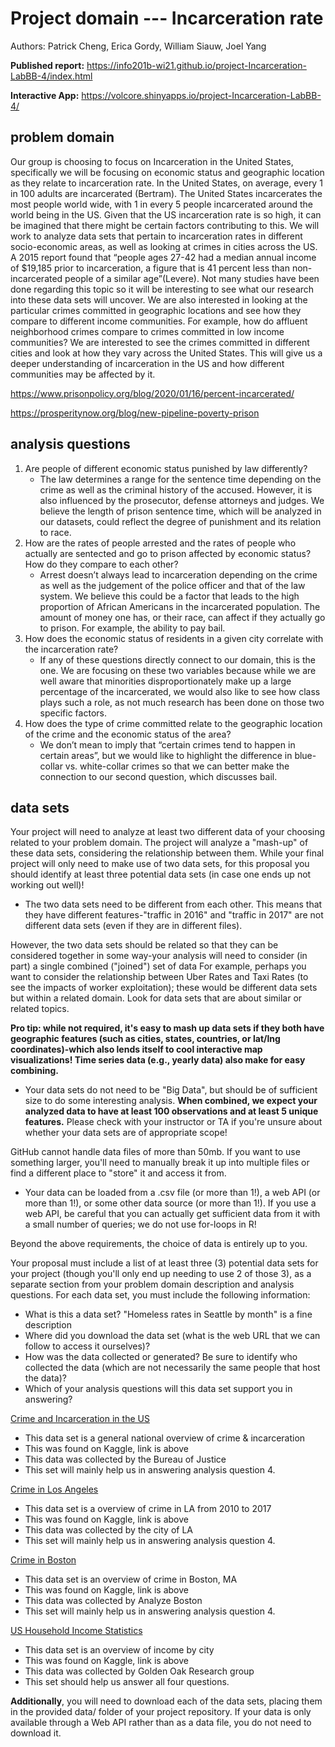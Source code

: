 # Project domain  --- Incarceration rate
Authors: Patrick Cheng, Erica Gordy, William Siauw, Joel Yang

**Published report:** https://info201b-wi21.github.io/project-Incarceration-LabBB-4/index.html

**Interactive App:**
https://volcore.shinyapps.io/project-Incarceration-LabBB-4/

## problem domain
 Our group is choosing to focus on Incarceration in the United States, specifically we will be focusing on economic status and geographic location as they relate to incarceration rate. In the United States, on average, every 1 in 100 adults are incarcerated (Bertram). The United States incarcerates the most people world wide, with 1 in every 5 people incarcerated around the world being in the US. Given that the US incarceration rate is so high, it can be imagined that there might be certain factors contributing to this.
	We will work to analyze data sets that pertain to incarceration rates in different socio-economic areas, as well as looking at crimes in cities across the US. A 2015 report found that “people ages 27-42 had a median annual income of $19,185 prior to incarceration, a figure that is 41 percent less than non-incarcerated people of a similar age”(Levere). Not many studies have been done regarding this topic so it will be interesting to see what our research into these data sets will uncover. We are also interested in looking at the particular crimes committed in geographic locations and see how they compare to different income communities. For example, how do affluent neighborhood crimes compare to crimes committed in low income communities? We are interested to see the crimes committed in different cities and look at how they vary across the United States. This will give us a deeper understanding of incarceration in the US and how different communities may be affected by it.

https://www.prisonpolicy.org/blog/2020/01/16/percent-incarcerated/

https://prosperitynow.org/blog/new-pipeline-poverty-prison

## analysis questions
1. Are people of different economic status punished by law differently?
    - The law determines a range for the sentence time depending on the crime as well as the criminal history of the accused. However, it is also influenced by the prosecutor, defense attorneys and judges. We believe the length of prison sentence time, which will be analyzed in our datasets, could reflect the degree of punishment and its relation to race.
2. How are the rates of people arrested and the rates of people who actually are sentected and go to prison affected by economic status? How do they compare to each other?
   - Arrest doesn’t always lead to incarceration depending on the crime as well as the judgement of the police officer and that of the law system. We believe this could be a factor that leads to the high proportion of African Americans in the incarcerated population. The amount of money one has, or their race, can affect if they actually go to prison. For example, the ability to pay bail.
3. How does the economic status of residents in a given city correlate with the incarceration rate?
   - If any of these questions directly connect to our domain, this is the one. We are focusing on these two variables because while we are well aware that minorities disproportionately make up a large percentage of the incarcerated, we would also like to see how class plays such a role, as not much research has been done on those two specific factors.
4. How does the type of crime committed relate to the geographic location of the crime and the economic status of the area?
   - We don’t mean to imply that “certain crimes tend to happen in certain areas”, but we would like to highlight the difference in blue-collar vs. white-collar crimes so that we can better make the connection to our second question, which discusses bail.


## data sets

Your project will need to analyze at least two different data of your choosing related to your problem domain. The project will analyze a "mash-up" of these data sets, considering the relationship between them. While your final project will only need to make use of two data sets, for this proposal you should identify at least three potential data sets (in case one ends up not working out well)!

- The two data sets need to be different from each other. This means that they have different features-"traffic in 2016" and "traffic in 2017" are not different data sets (even if they are in different files).

However, the two data sets should be related so that they can be considered together in some way-your analysis will need to consider (in part) a single combined ("joined") set of data For example, perhaps you want to consider the relationship between Uber Rates and Taxi Rates (to see the impacts of worker exploitation); these would be different data sets but within a related domain. Look for data sets that are about similar or related topics.

**Pro tip: while not required, it's easy to mash up data sets if they both have geographic features (such as cities, states, countries, or lat/lng coordinates)-which also lends itself to cool interactive map visualizations! Time series data (e.g., yearly data) also make for easy combining.**

- Your data sets do not need to be "Big Data", but should be of sufficient size to do some interesting analysis. **When combined, we expect your analyzed data to have at least 100 observations and at least 5 unique features.** Please check with your instructor or TA if you're unsure about whether your data sets are of appropriate scope!

GitHub cannot handle data files of more than 50mb. If you want to use something larger, you'll need to manually break it up into multiple files or find a different place to "store" it and access it from.

- Your data can be loaded from a .csv file (or more than 1!), a web API (or more than 1!), or some other data source (or more than 1!). If you use a web API, be careful that you can actually get sufficient data from it with a small number of queries; we do not use for-loops in R!

Beyond the above requirements, the choice of data is entirely up to you.

Your proposal must include a list of at least three (3) potential data sets for your project (though you'll only end up needing to use 2 of those 3), as a separate section from your problem domain description and analysis questions. For each data set, you must include the following information:

- What is this a data set? "Homeless rates in Seattle by month" is a fine description
- Where did you download the data set (what is the web URL that we can follow to access it ourselves)?
- How was the data collected or generated? Be sure to identify who collected the data (which are not necessarily the same people that host the data)?
- Which of your analysis questions will this data set support you in answering?

[Crime and Incarceration in the US](https://www.kaggle.com/christophercorrea/prisoners-and-crime-in-united-states?select=ucr_by_state.csv)

- This data set is a general national overview of crime & incarceration
- This was found on Kaggle, link is above
- This data was collected by the Bureau of Justice
- This set will mainly help us in answering analysis question 4.

[Crime in Los Angeles](https://www.kaggle.com/cityofLA/crime-in-los-angeles?select=Crime_Data_2010_2017.csv)

- This data set is a overview of crime in LA from 2010 to 2017
- This was found on Kaggle, link is above
- This data was collected by the city of LA
- This set will mainly help us in answering analysis question 4.

[Crime in Boston](https://www.kaggle.com/AnalyzeBoston/crimes-in-boston?select=crime.csv)

- This data set is an overview of crime in Boston, MA
- This was found on Kaggle, link is above
- This data was collected by Analyze Boston
- This set will mainly help us in answering analysis question 4.

[US Household Income Statistics](https://www.kaggle.com/goldenoakresearch/us-household-income-stats-geo-locations?select=kaggle_income.csv)

- This data set is an overview of income by city
- This was found on Kaggle, link is above
- This data was collected by Golden Oak Research group
- This set should help us answer all four questions.

**Additionally**, you will need to download each of the data sets, placing them in the provided data/ folder of your project repository. If your data is only available through a Web API rather than as a data file, you do not need to download it.



